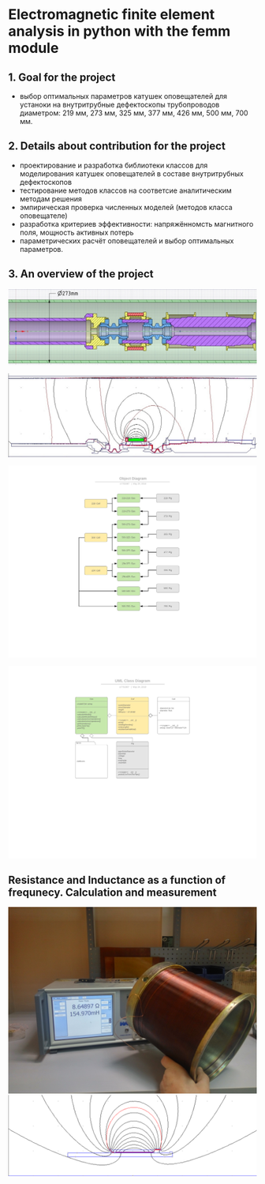 # Electromagnetic finite element analysis in python with the femm module

## 1. Goal for the project
- выбор оптимальных параметров катушек оповещателей для устаноки на внутритрубные дефектоскопы трубопроводов диаметром: 219 мм, 273 мм, 325 мм, 377 мм, 426 мм, 500 мм, 700 мм.

## 2. Details about contribution for the project

- проектирование и разработка библиотеки классов для моделирования катушек оповещателей в составе внутритрубных дефектоскопов
- тестирование методов классов на соответсие аналитическим методам решения
- эмпирическая проверка численных моделей (методов класса оповещателе)
- разработка критериев эффективности: напряжённомсть магнитного поля, мощность активных потерь
- параметрических расчёт оповещателей и выбор оптимальных параметров.

## 3. An overview of the project

![Object for Low freq EM analisys](OZO500/pic/OZO-500-273.jpg)

![Low freq hfrmonic EM analisys](OZO500/pic/OZO-500-273_FEM.jpg)


![Object Dagram](ObjectDiagram.jpeg)

![UML Class Dagram](UMLClassDiagram.jpeg)


## Resistance and Inductance as a function of frequnecy. Сalculation and measurement
![measurement](IMG_20191203_162938_HDR.jpg)
![Сalculation](OZO-154-426_1.18_verif.png)
